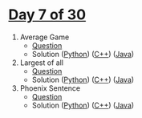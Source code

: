 # [Day 7 of 30](https://www.hackerrank.com/contests/day-7-of-30/challenges "Day 7 of 30 contest link")

1. Average Game
   - [Question](https://www.hackerrank.com/contests/day-7-of-30/challenges/average-game "Average Game")
   - Solution ([Python](Average%20Game/Python/ "Solution in Python")) ([C++](Average%20Game/C++/ "Solution in C++")) ([Java](Average%20Game/Java/ "Solution in Java"))
2. Largest of all
   - [Question](https://www.hackerrank.com/contests/day-7-of-30/challenges/largest-of-all "Largest of all")
   - Solution ([Python](Largest%20of%20all/Python/ "Solution in Python")) ([C++](Largest%20of%20all/C++/ "Solution in C++")) ([Java](Largest%20of%20all/Java/ "Solution in Java"))
3. Phoenix Sentence
   - [Question](https://www.hackerrank.com/contests/day-7-of-30/challenges/phoenix-sentence "Phoenix Sentence")
   - Solution ([Python](Phoenix%20Sentence/Python/ "Solution in Python")) ([C++](Phoenix%20Sentence/C++/ "Solution in C++")) ([Java](Phoenix%20Sentence/Java/ "Solution in Java"))
